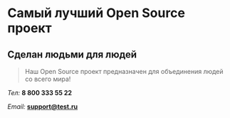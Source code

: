 # Самый лучший Open Source проект

## Сделан людьми для людей

> Наш Open Source проект предназначен для объединения людей со всего мира!

_Тел:_ **8 800 333 55 22**

_Email:_ **support@test.ru**
